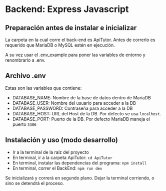 # Backend: Express Javascript

## Preparación antes de instalar e inicializar

La carpeta en la cual corre el back-end es ApiTutor. Antes de correrlo es requerido que MariaDB o MySQL estén en ejecución.

A su vez usar el .env_example para poner las variables de entorno y renombrarlo a .env.

## Archivo .env

Estas son las variables que contiene:

- DATABASE_NAME: Nombre de la base de datos dentro de MariaDB
- DATABASE_USER: Nombre del usuario para acceder a la DB
- DATABASE_PASSWORD: Contraseña para acceder a la DB
- DATABASE_HOST: URL del Host de la DB. Por defecto se usa `localhost`.
- DATABASE_PORT: Puerto de la DB. Por defecto MariaDB maneja el puerto `3306`

## Instalación y uso (modo desarrollo)

- Ir a la terminal de la raíz del proyecto
- En terminal, ir a la carpeta ApiTutor: `cd ApiTutor`
- En terminal, instalar las dependencias del programa: `npm install`
- En terminal, correr el BackEnd: `npm run dev`

Se inicializará y correrá en segundo plano. Dejar la terminal corriendo, o sino se detendrá el proceso.